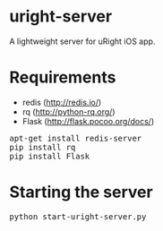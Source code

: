 uright-server
=============
A lightweight server for uRight iOS app.


Requirements
============
* redis (http://redis.io/)
* rq (http://python-rq.org/)
* Flask (http://flask.pocoo.org/docs/)

<pre>
apt-get install redis-server
pip install rq
pip install Flask
</pre>


Starting the server
===================
<pre>
python start-uright-server.py
</pre>
